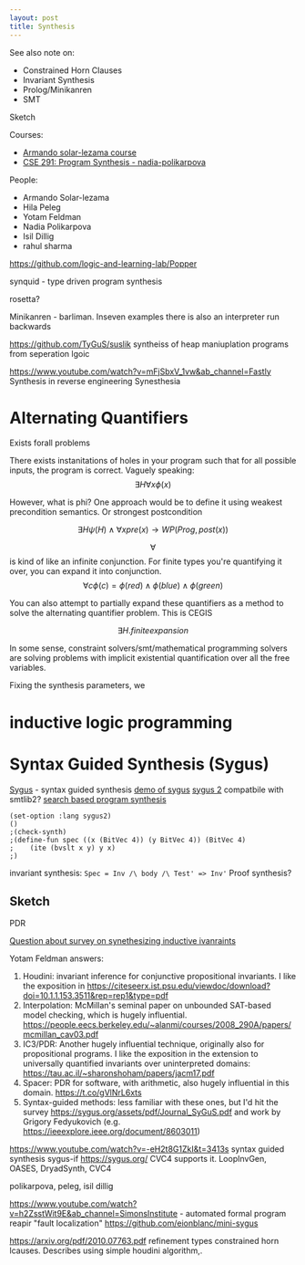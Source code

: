 ```yaml
---
layout: post
title: Synthesis
---
```


See also note on:
- Constrained Horn Clauses
- Invariant Synthesis
- Prolog/Minikanren
- SMT


Sketch

Courses:
- [Armando solar-lezama course](https://people.csail.mit.edu/asolar/SynthesisCourse/)
- [CSE 291: Program Synthesis - nadia-polikarpova ](https://github.com/nadia-polikarpova/cse291-program-synthesis)

People:
- Armando Solar-lezama
- Hila Peleg
- Yotam Feldman
- Nadia Polikarpova
- Isil Dillig
- rahul sharma



https://github.com/logic-and-learning-lab/Popper

synquid - type driven program synthesis

rosetta?

Minikanren - barliman.   Inseven examples there is also an interpreter run backwards

https://github.com/TyGuS/suslik syntheiss of heap maniuplation programs from seperation lgoic

https://www.youtube.com/watch?v=mFjSbxV_1vw&ab_channel=Fastly Synthesis in reverse engineering
Synesthesia

# Alternating Quantifiers

Exists forall problems

There exists instanitations of holes in your program such that for all possible inputs, the program is correct.
Vaguely speaking:
$$\exists H \forall x \phi(x)$$

However, what is phi? One approach would be to define it using weakest precondition semantics. Or strongest postcondition

$$\exists H \psi(H) \land \forall x pre(x) \rightarrow WP(Prog,post(x))$$

$$\forall$$ is kind of like an infinite conjunction. For finite types you're quantifying it over, you can expand it into conjunction.
$$\forall c \phi(c) = \phi(red) \land \phi(blue) \land \phi(green)$$

You can also attempt to partially expand these quantifiers as a method to solve the alternating quantifier problem. This is CEGIS

$$\exists  H. finite expansion $$


In some sense, constraint solvers/smt/mathematical programming solvers are solving problems with implicit existential quantification over all the free variables. 

Fixing the synthesis parameters, we 


# inductive logic programming

# Syntax Guided Synthesis (Sygus)
[Sygus](https://sygus.org/) - syntax guided synthesis
[demo of sygus](https://www.youtube.com/watch?v=VkbDQtCS1VY&ab_channel=DG)
[sygus 2](https://sygus.org/assets/pdf/SyGuS-IF_2.0.pdf) compatbile with smtlib2?
[search based program synthesis](https://sygus.org/assets/pdf/CACM'18_Search-based_Program_Synthesis.pdf)
```cvc5
(set-option :lang sygus2)
()
;(check-synth)
;(define-fun spec ((x (BitVec 4)) (y BitVec 4)) (BitVec 4)
;    (ite (bvslt x y) y x)
;)

```

invariant synthesis: `Spec = Inv /\ body /\ Test' => Inv'`
Proof synthesis?

## Sketch




PDR

[Question about survey on synethesizing inductive ivanraints](https://twitter.com/lorisdanto/status/1483556907596013570?s=20&t=OSBR7Kcf7AOCicTAypA9yQ)

Yotam Feldman answers:
1. Houdini: invariant inference for conjunctive propositional invariants. I like the exposition in https://citeseerx.ist.psu.edu/viewdoc/download?doi=10.1.1.153.3511&rep=rep1&type=pdf
2. Interpolation: McMillan's seminal paper on unbounded SAT-based model checking, which is hugely influential.
<https://people.eecs.berkeley.edu/~alanmi/courses/2008_290A/papers/mcmillan_cav03.pdf>
3. IC3/PDR: Another hugely influential technique, originally also for propositional programs. I like the exposition in the extension to universally quantified invariants over uninterpreted domains: <https://tau.ac.il/~sharonshoham/papers/jacm17.pdf>
4.  Spacer: PDR for software, with arithmetic, also hugely influential in this domain. https://t.co/gVlNrL6xts
5.  Syntax-guided methods: less familiar with these ones, but I'd hit the survey <https://sygus.org/assets/pdf/Journal_SyGuS.pdf> and work by Grigory Fedyukovich (e.g. https://ieeexplore.ieee.org/document/8603011)

https://www.youtube.com/watch?v=-eH2t8G1ZkI&t=3413s
syntax guided synthesis
sygus-if https://sygus.org/
CVC4 supports it.
LoopInvGen, OASES, DryadSynth, CVC4


polikarpova, peleg, isil dillig

https://www.youtube.com/watch?v=h2ZsstWit9E&ab_channel=SimonsInstitute - 
automated formal program reapir
"fault localization" 
https://github.com/eionblanc/mini-sygus


https://arxiv.org/pdf/2010.07763.pdf refinement types constrained horn lcauses. Describes using simple houdini algorithm,.